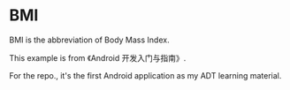 BMI
===
BMI is the abbreviation of Body Mass Index.

This example is from 《Android 开发入门与指南》.

For the repo., it's the first Android application as my ADT learning material.
